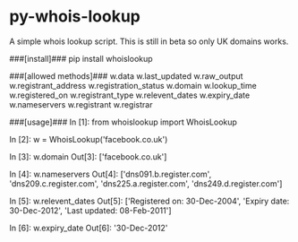 py-whois-lookup
===============
A simple whois lookup script. This is still in beta so only UK domains works.

###[install]###
pip install whoislookup

###[allowed methods]###
w.data                 w.last_updated         w.raw_output           w.registrant_address   w.registration_status
w.domain               w.lookup_time          w.registered_on        w.registrant_type      w.relevent_dates
w.expiry_date          w.nameservers          w.registrant           w.registrar 

###[usage]###
  In [1]: from whoislookup import WhoisLookup

  In [2]: w = WhoisLookup('facebook.co.uk')
  
  In [3]: w.domain
    Out[3]: ['facebook.co.uk']
  
  In [4]: w.nameservers
    Out[4]: 
    ['dns091.b.register.com',
    'dns209.c.register.com',
    'dns225.a.register.com',
    'dns249.d.register.com']
  
  In [5]: w.relevent_dates
    Out[5]: 
    ['Registered on: 30-Dec-2004',
    'Expiry date:  30-Dec-2012',
    'Last updated:  08-Feb-2011']
  
  In [6]: w.expiry_date
    Out[6]: '30-Dec-2012'